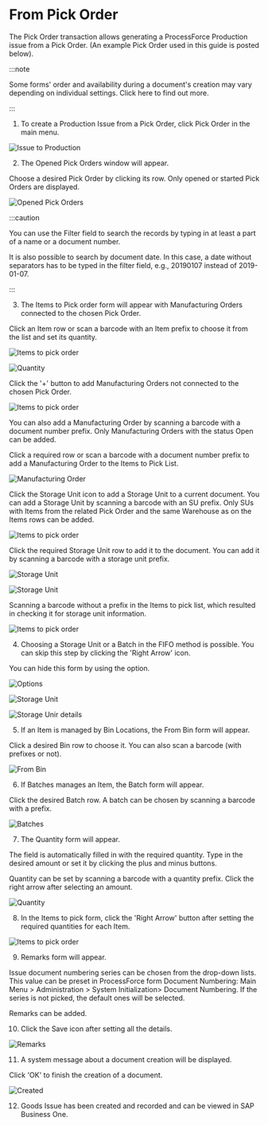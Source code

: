 # From Pick Order

The Pick Order transaction allows generating a ProcessForce Production issue from a Pick Order. (An example Pick Order used in this guide is posted below).

:::note

Some forms' order and availability during a document's creation may vary depending on individual settings. Click here to find out more.

:::

1.  To create a Production Issue from a Pick Order, click Pick Order in the main menu.

![Issue to Production](./media/FromPickOrder3.png)

2. The Opened Pick Orders window will appear.

Choose a desired Pick Order by clicking its row. Only opened or started Pick Orders are displayed.

![Opened Pick Orders](./media/OpenedPickOrders3.png)

:::caution

You can use the Filter field to search the records by typing in at least a part of a name or a document number.

It is also possible to search by document date. In this case, a date without separators has to be typed in the filter field, e.g., 20190107 instead of 2019-01-07.

:::

3. The Items to Pick order form will appear with Manufacturing Orders connected to the chosen Pick Order.

Click an Item row or scan a barcode with an Item prefix to choose it from the list and set its quantity.

![Items to pick order](./media/ItemsToPickOrder3.png)

![Quantity](./media/PickOrder-Quantity3.png)

Click the '+' button to add Manufacturing Orders not connected to the chosen Pick Order.

![Items to pick order](./media/AddItemToPickOrder3.png)

You can also add a Manufacturing Order by scanning a barcode with a document number prefix. Only Manufacturing Orders with the status Open can be added.

Click a required row or scan a barcode with a document number prefix to add a Manufacturing Order to the Items to Pick List.

![Manufacturing Order](./media/MO3.png)

Click the Storage Unit icon to add a Storage Unit to a current document. You can add a Storage Unit by scanning a barcode with an SU prefix. Only SUs with Items from the related Pick Order and the same Warehouse as on the Items rows can be added.

![Items to pick order](./media/PickOrder-AddSU3.png)

Click the required Storage Unit row to add it to the document. You can add it by scanning a barcode with a storage unit prefix.

![Storage Unit](./media/PickOrder-SU3.png)

![Storage Unit](./media/SUDetails3.png)

Scanning a barcode without a prefix in the Items to pick list, which resulted in checking it for storage unit information.

![Items to pick order](./media/SUAdded3.png)

4. Choosing a Storage Unit or a Batch in the FIFO method is possible. You can skip this step by clicking the 'Right Arrow' icon.

You can hide this form by using the option.

![Options](./media/FIFO3.png)

![Storage Unit](./media/FIFO-SU3.png)

![Storage Unir details](./media/SUInfo3.png)

5. If an Item is managed by Bin Locations, the From Bin form will appear.

Click a desired Bin row to choose it. You can also scan a barcode (with prefixes or not).

![From Bin](./media/FromBIN3.png)

6. If Batches manages an Item, the Batch form will appear.

Click the desired Batch row. A batch can be chosen by scanning a barcode with a prefix.

![Batches](./media/Batches3.png)

7. The Quantity form will appear.

The field is automatically filled in with the required quantity. Type in the desired amount or set it by clicking the plus and minus buttons.

Quantity can be set by scanning a barcode with a quantity prefix. Click the right arrow after selecting an amount.

![Quantity](./media/Quantity13.png)

8. In the Items to pick form, click the 'Right Arrow' button after setting the required quantities for each Item.

![Items to pick order](./media/Done3.png)

9. Remarks form will appear.

Issue document numbering series can be chosen from the drop-down lists. This value can be preset in ProcessForce form Document Numbering: Main Menu > Administration > System Initialization> Document Numbering. If the series is not picked, the default ones will be selected.

Remarks can be added.

  <!-- ![Remarks](./media/Remarks01.png) -->

10. Click the Save icon after setting all the details.

![Remarks](./media/Remarks3.png)

11. A system message about a document creation will be displayed.

Click 'OK' to finish the creation of a document.

![Created](./media/Created3.png)

12. Goods Issue has been created and recorded and can be viewed in SAP Business One.

